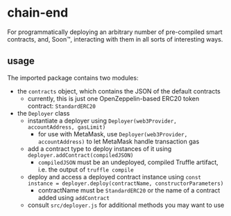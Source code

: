 # chain-end
For programmatically deploying an arbitrary number of pre-compiled smart contracts, and, Soon:tm:, interacting with them in all sorts of interesting ways.

## usage

The imported package contains two modules:
- the `contracts` object, which contains the JSON of the default contracts
    - currently, this is just one OpenZeppelin-based ERC20 token contract: `StandardERC20`
- the `Deployer` class
    - instantiate a deployer using `Deployer(web3Provider, accountAddress, gasLimit)`
        - for use with MetaMask, use `Deployer(web3Provider, accountAddress)` to let MetaMask handle transaction gas
    - add a contract type to deploy instances of it using `deployer.addContract(compiledJSON)`
        - `compiledJSON` must be an undeployed, compiled Truffle artifact, i.e. the output of `truffle compile`
    - deploy and access a deployed contract instance using `const instance = deployer.deploy(contractName, constructorParameters)`
        - contractName must be `StandardERC20` or the name of a contract added using `addContract`
    - consult `src/deployer.js` for additional methods you may want to use

